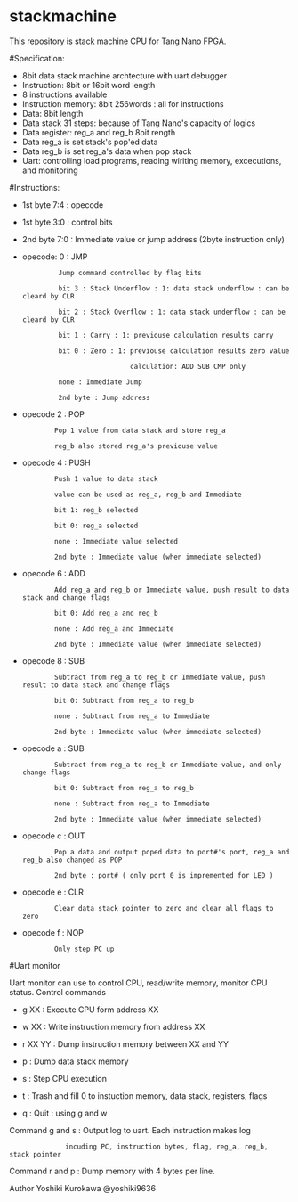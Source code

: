 # stackmachine

This repository is stack machine CPU for Tang Nano FPGA.

#Specification:

- 8bit data stack machine archtecture with uart debugger
- Instruction: 8bit or 16bit word length
- 8 instructions available
- Instruction memory: 8bit 256words : all for instructions
- Data: 8bit length
- Data stack 31 steps: because of Tang Nano's capacity of logics
- Data register: reg_a and reg_b 8bit rength
- Data reg_a is set stack's pop'ed data
- Data reg_b is set reg_a's data when pop stack
- Uart: controlling load programs, reading wiriting memory, excecutions, and monitoring

#Instructions:
- 1st byte 7:4 : opecode
- 1st byte 3:0 : control bits
- 2nd byte 7:0 : Immediate value or jump address (2byte instruction only)


- opecode: 0 : JMP

               Jump command controlled by flag bits
               
               bit 3 : Stack Underflow : 1: data stack underflow : can be cleard by CLR
               
               bit 2 : Stack Overflow : 1: data stack underflow : can be cleard by CLR
               
               bit 1 : Carry : 1: previouse calculation results carry 
               
               bit 0 : Zero : 1: previouse calculation results zero value
               
                                 calculation: ADD SUB CMP only
                                 
               none : Immediate Jump
               
               2nd byte : Jump address

- opecode 2 : POP

              Pop 1 value from data stack and store reg_a
              
              reg_b also stored reg_a's previouse value
              
- opecode 4 : PUSH

              Push 1 value to data stack
              
              value can be used as reg_a, reg_b and Immediate
              
              bit 1: reg_b selected
              
              bit 0: reg_a selected
              
              none : Immediate value selected
              
              2nd byte : Immediate value (when immediate selected)

- opecode 6 : ADD

              Add reg_a and reg_b or Immediate value, push result to data stack and change flags
              
              bit 0: Add reg_a and reg_b
              
              none : Add reg_a and Immediate
              
              2nd byte : Immediate value (when immediate selected)

- opecode 8 : SUB

              Subtract from reg_a to reg_b or Immediate value, push result to data stack and change flags
              
              bit 0: Subtract from reg_a to reg_b
              
              none : Subtract from reg_a to Immediate
              
              2nd byte : Immediate value (when immediate selected)

- opecode a : SUB

              Subtract from reg_a to reg_b or Immediate value, and only change flags
              
              bit 0: Subtract from reg_a to reg_b
              
              none : Subtract from reg_a to Immediate
              
              2nd byte : Immediate value (when immediate selected)

- opecode c : OUT

              Pop a data and output poped data to port#'s port, reg_a and reg_b also changed as POP
              
              2nd byte : port# ( only port 0 is impremented for LED )

- opecode e : CLR

              Clear data stack pointer to zero and clear all flags to zero

- opecode f : NOP

              Only step PC up

#Uart monitor

Uart monitor can use to control CPU, read/write memory, monitor CPU status.
Control commands

- g XX : Execute CPU form address XX

- w XX : Write instruction memory from address XX

- r XX YY : Dump instruction memory between XX and YY

- p : Dump data stack memory

- s : Step CPU execution

- t : Trash and fill 0 to instuction memory, data stack, registers, flags 

- q :  Quit : using g and w

Command g and s : Output log to uart. Each instruction makes log 

                  incuding PC, instruction bytes, flag, reg_a, reg_b, stack pointer
                  
Command r and p : Dump memory with 4 bytes per line.


Author Yoshiki Kurokawa @yoshiki9636
